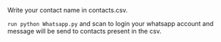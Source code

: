 Write your contact name in contacts.csv.

`run python Whatsapp.py` and scan to login your whatsapp account and message will be send to contacts present in the csv.